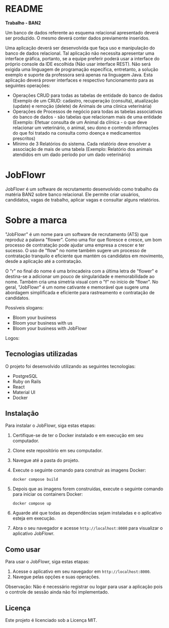 # README

**Trabalho - BAN2**

Um banco de dados referente ao esquema relacional apresentado deverá ser produzido. O mesmo deverá conter dados previamente inseridos.

Uma aplicação deverá ser desenvolvida que faça uso e manipulação do banco de dados relacional. Tal aplicação não necessita apresentar uma interface gráfica, portanto, se a equipe preferir poderá usar a interface do próprio console da IDE escolhida (Não usar interface REST). Não será exigida uma linguagem de programação específica, entretanto, a solução exemplo e suporte da professora será apenas na linguagem Java. Esta aplicação deverá prover interfaces e respectivo funcionamento para as seguintes operações:

- Operações CRUD para todas as tabelas de entidade do banco de dados (Exemplo de um CRUD: cadastro, recuperação (consulta), atualização (update) e remoção (delete) de Animais de uma clínica veterinária)
- Operações de Processos de negócio para todas as tabelas associativas do banco de dados - são tabelas que relacionam mais de uma entidade (Exemplo: Efetuar consulta de um Animal da clínica - o que deve relacionar um veterinário, o animal, seu dono e contendo informações do que foi tratado na consulta como doença e medicamentos prescritos)
- Mínimo de 3 Relatórios do sistema. Cada relatório deve envolver a associação de mais de uma tabela (Exemplo: Relatório dos animais atendidos em um dado período por um dado veterinário)

# JobFlowr

JobFlowr é um software de recrutamento desenvolvido como trabalho da matéria BAN2 sobre banco relacional. Ele permite criar usuários, candidatos, vagas de trabalho,  aplicar vagas e consultar alguns relatórios.

# Sobre a marca

"JobFlowr" é um nome para um software de recrutamento (ATS) que reproduz a palavra "flower". Como uma flor que floresce e cresce, um bom processo de contratação pode ajudar uma empresa a crescer e ter sucesso. O uso de "flow" no nome também sugere um processo de contratação tranquilo e eficiente que mantém os candidatos em movimento, desde a aplicação até a contratação.

O "r" no final do nome é uma brincadeira com a última letra de "flower" e destina-se a adicionar um pouco de singularidade e memorabilidade ao nome. Também cria uma simetria visual com o "f" no início de "flowr". No geral, "JobFlowr" é um nome cativante e memorável que sugere uma abordagem simplificada e eficiente para rastreamento e contratação de candidatos.

Possíveis slogans:
- Bloom your business
- Bloom your business with us
- Bloom your business with JobFlowr

Logos:


## Tecnologias utilizadas

O projeto foi desenvolvido utilizando as seguintes tecnologias:

- PostgreSQL
- Ruby on Rails
- React
- Material UI
- Docker

## Instalação

Para instalar o JobFlowr, siga estas etapas:

1. Certifique-se de ter o Docker instalado e em execução em seu computador.
2. Clone este repositório em seu computador.
3. Navegue até a pasta do projeto.
4. Execute o seguinte comando para construir as imagens Docker:

    ```
    docker compose build
    ```

5. Depois que as imagens forem construídas, execute o seguinte comando para iniciar os containers Docker:

    ```
    docker compose up
    ```

6. Aguarde até que todas as dependências sejam instaladas e o aplicativo esteja em execução.
7. Abra o seu navegador e acesse `http://localhost:8000` para visualizar o aplicativo JobFlowr.

## Como usar

Para usar o JobFlowr, siga estas etapas:

1. Acesse o aplicativo em seu navegador em `http://localhost:8000`.
2. Navegue pelas opções e suas operações.

Observação: Não é necessário registrar ou logar para usar a aplicação pois o controle de sessão ainda não foi implementado.

## Licença

Este projeto é licenciado sob a Licença MIT.
